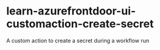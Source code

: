 # learn-azurefrontdoor-ui-customaction-create-secret
A custom action to create a secret during a workflow run

